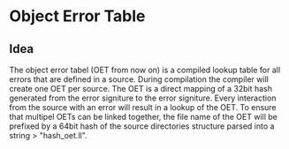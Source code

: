 # Object Error Table

## Idea

The object error tabel (OET from now on) is a compiled lookup table for all errors that are defined in a source. During compilation the compiler will create one OET per source. The OET is a direct mapping of a 32bit hash generated from the error signiture to the error signiture. Every interaction from the source with an error will result in a lookup of the OET. To ensure that multipel OETs can be linked together, the file name of the OET will be prefixed by a 64bit hash of the source directories structure parsed into a string > "hash_oet.ll".
